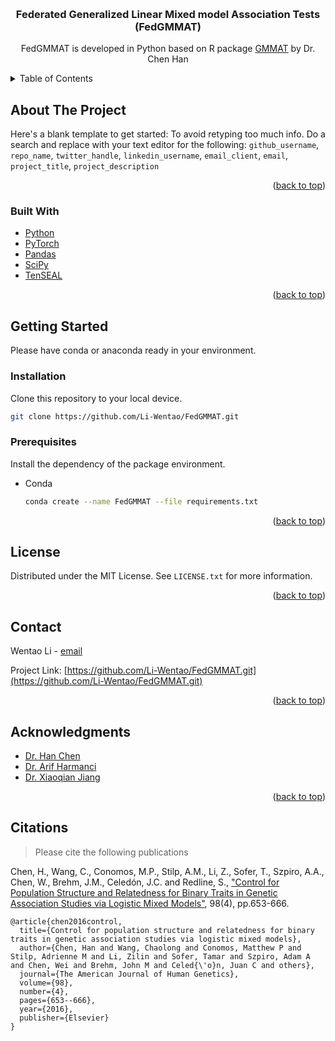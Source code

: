<!-- Improved compatibility of back to top link: See: https://github.com/othneildrew/Best-README-Template/pull/73 -->
<a name="readme-top"></a>
<!--
*** Thanks for checking out the Best-README-Template. If you have a suggestion
*** that would make this better, please fork the repo and create a pull request
*** or simply open an issue with the tag "enhancement".
*** Don't forget to give the project a star!
*** Thanks again! Now go create something AMAZING! :D
-->



<!-- PROJECT SHIELDS -->
<!--
*** I'm using markdown "reference style" links for readability.
*** Reference links are enclosed in brackets [ ] instead of parentheses ( ).
*** See the bottom of this document for the declaration of the reference variables
*** for contributors-url, forks-url, etc. This is an optional, concise syntax you may use.
*** https://www.markdownguide.org/basic-syntax/#reference-style-links
-->
<!-- [![Contributors][contributors-shield]][contributors-url]
[![MIT License][license-shield]][license-url] -->


<!-- PROJECT LOGO -->
<br />
<!-- <div align="center">
  <a href="https://github.com/github_username/repo_name">
    <img src="images/logo.png" alt="Logo" width="80" height="80">
  </a> -->

<h3 align="center">Federated Generalized Linear Mixed model Association Tests (FedGMMAT)</h3>

  <p align="center">
    FedGMMAT is developed in Python based on R package <a href="https://github.com/hanchenphd/GMMAT">GMMAT</a> by Dr. Chen Han
  </p>
</div>



<!-- TABLE OF CONTENTS -->
<details>
  <summary>Table of Contents</summary>
  <ol>
    <li>
      <a href="#about-the-project">About The Project</a>
      <ul>
        <li><a href="#built-with">Built With</a></li>
      </ul>
    </li>
    <li>
      <a href="#getting-started">Getting Started</a>
      <ul>
        <li><a href="#installation">Installation</a></li>
        <li><a href="#prerequisites">Prerequisites</a></li>
      </ul>
    </li>
<!--     <li><a href="#usage">Usage</a></li> -->
<!--     <li><a href="#roadmap">Roadmap</a></li> -->
<!--     <li><a href="#contributing">Contributing</a></li> -->
    <li><a href="#license">License</a></li>
    <li><a href="#contact">Contact</a></li>
    <li><a href="#acknowledgments">Acknowledgments</a></li>
    <li><a href="#citations">Citations</a></li>
  </ol>
</details>



<!-- ABOUT THE PROJECT -->
## About The Project

Here's a blank template to get started: To avoid retyping too much info. Do a search and replace with your text editor for the following: `github_username`, `repo_name`, `twitter_handle`, `linkedin_username`, `email_client`, `email`, `project_title`, `project_description`

<p align="right">(<a href="#readme-top">back to top</a>)</p>



### Built With

* [Python](Python-url)
* [PyTorch](PyTorch-url)
* [Pandas](Pandas-url)
* [SciPy](SciPy-url)
* [TenSEAL](TenSEAL-url)
<!-- * [![Svelte][Svelte.dev]][Svelte-url]
* [![Laravel][Laravel.com]][Laravel-url]
* [![Bootstrap][Bootstrap.com]][Bootstrap-url]
* [![JQuery][JQuery.com]][JQuery-url] -->

<p align="right">(<a href="#readme-top">back to top</a>)</p>



<!-- GETTING STARTED -->
## Getting Started

Please have conda or anaconda ready in your environment.

### Installation

Clone this repository to your local device.
  ```sh
  git clone https://github.com/Li-Wentao/FedGMMAT.git
  ```

### Prerequisites

Install the dependency of the package environment.
* Conda
  ```sh
  conda create --name FedGMMAT --file requirements.txt
  ```

<!-- ### Installation

1. Get a free API Key at [https://example.com](https://example.com)
2. Clone the repo
   ```sh
   git clone https://github.com/github_username/repo_name.git
   ```
3. Install NPM packages
   ```sh
   npm install
   ```
4. Enter your API in `config.js`
   ```js
   const API_KEY = 'ENTER YOUR API';
   ``` -->

<p align="right">(<a href="#readme-top">back to top</a>)</p>



<!-- USAGE EXAMPLES -->
<!-- ## Usage

Use this space to show useful examples of how a project can be used. Additional screenshots, code examples and demos work well in this space. You may also link to more resources.

_For more examples, please refer to the [Documentation](https://example.com)_

<p align="right">(<a href="#readme-top">back to top</a>)</p>
 -->


<!-- ROADMAP -->
<!-- ## Roadmap

- [ ] Feature 1
- [ ] Feature 2
- [ ] Feature 3
    - [ ] Nested Feature

See the [open issues](https://github.com/github_username/repo_name/issues) for a full list of proposed features (and known issues).

<p align="right">(<a href="#readme-top">back to top</a>)</p> -->



<!-- CONTRIBUTING -->
<!-- ## Contributing

Contributions are what make the open source community such an amazing place to learn, inspire, and create. Any contributions you make are **greatly appreciated**.

If you have a suggestion that would make this better, please fork the repo and create a pull request. You can also simply open an issue with the tag "enhancement".
Don't forget to give the project a star! Thanks again!

1. Fork the Project
2. Create your Feature Branch (`git checkout -b feature/AmazingFeature`)
3. Commit your Changes (`git commit -m 'Add some AmazingFeature'`)
4. Push to the Branch (`git push origin feature/AmazingFeature`)
5. Open a Pull Request

<p align="right">(<a href="#readme-top">back to top</a>)</p> -->



<!-- LICENSE -->
## License

Distributed under the MIT License. See `LICENSE.txt` for more information.

<p align="right">(<a href="#readme-top">back to top</a>)</p>



<!-- CONTACT -->
## Contact

Wentao Li - [email](wentao.li@uth.tmc.edu)

Project Link: [https://github.com/Li-Wentao/FedGMMAT.git](https://github.com/Li-Wentao/FedGMMAT.git)

<p align="right">(<a href="#readme-top">back to top</a>)</p>



<!-- ACKNOWLEDGMENTS -->
## Acknowledgments

* [Dr. Han Chen](https://sbmi.uth.edu/faculty-and-staff/han-chen.htm)
* [Dr. Arif Harmanci](https://sbmi.uth.edu/faculty-and-staff/arif-harmanci.htm)
* [Dr. Xiaoqian Jiang](https://sbmi.uth.edu/faculty-and-staff/xiaoqian-jiang.htm)

<p align="right">(<a href="#readme-top">back to top</a>)</p>

<!-- Publications -->

## Citations

> Please cite the following publications

Chen, H., Wang, C., Conomos, M.P., Stilp, A.M., Li, Z., Sofer, T., Szpiro, A.A., Chen, W., Brehm, J.M., Celedón, J.C. and Redline, S., ["Control for Population Structure and Relatedness for Binary Traits in Genetic Association Studies via Logistic Mixed Models"](https://pubmed.ncbi.nlm.nih.gov/27018471/), 98(4), pp.653-666.

```
@article{chen2016control,
  title={Control for population structure and relatedness for binary traits in genetic association studies via logistic mixed models},
  author={Chen, Han and Wang, Chaolong and Conomos, Matthew P and Stilp, Adrienne M and Li, Zilin and Sofer, Tamar and Szpiro, Adam A and Chen, Wei and Brehm, John M and Celed{\'o}n, Juan C and others},
  journal={The American Journal of Human Genetics},
  volume={98},
  number={4},
  pages={653--666},
  year={2016},
  publisher={Elsevier}
}
```

<!-- MARKDOWN LINKS & IMAGES -->
<!-- https://www.markdownguide.org/basic-syntax/#reference-style-links -->
<!-- [contributors-shield]: https://img.shields.io/github/contributors/github_username/repo_name.svg?style=for-the-badge
[contributors-url]: https://github.com/github_username/repo_name/graphs/contributors
[forks-shield]: https://img.shields.io/github/forks/github_username/repo_name.svg?style=for-the-badge
[forks-url]: https://github.com/github_username/repo_name/network/members
[stars-shield]: https://img.shields.io/github/stars/github_username/repo_name.svg?style=for-the-badge
[stars-url]: https://github.com/github_username/repo_name/stargazers
[issues-shield]: https://img.shields.io/github/issues/github_username/repo_name.svg?style=for-the-badge
[issues-url]: https://github.com/github_username/repo_name/issues
[license-shield]: https://img.shields.io/github/license/github_username/repo_name.svg?style=for-the-badge
[license-url]: https://github.com/github_username/repo_name/blob/master/LICENSE.txt
[linkedin-shield]: https://img.shields.io/badge/-LinkedIn-black.svg?style=for-the-badge&logo=linkedin&colorB=555
[linkedin-url]: https://linkedin.com/in/linkedin_username
[product-screenshot]: images/screenshot.png
[Next.js]: https://img.shields.io/badge/next.js-000000?style=for-the-badge&logo=nextdotjs&logoColor=white
[Next-url]: https://nextjs.org/
[React.js]: https://img.shields.io/badge/React-20232A?style=for-the-badge&logo=react&logoColor=61DAFB
[React-url]: https://reactjs.org/
[Vue.js]: https://img.shields.io/badge/Vue.js-35495E?style=for-the-badge&logo=vuedotjs&logoColor=4FC08D
[Vue-url]: https://vuejs.org/
[Angular.io]: https://img.shields.io/badge/Angular-DD0031?style=for-the-badge&logo=angular&logoColor=white
[Angular-url]: https://angular.io/
[Svelte.dev]: https://img.shields.io/badge/Svelte-4A4A55?style=for-the-badge&logo=svelte&logoColor=FF3E00
[Svelte-url]: https://svelte.dev/
[Laravel.com]: https://img.shields.io/badge/Laravel-FF2D20?style=for-the-badge&logo=laravel&logoColor=white
[Laravel-url]: https://laravel.com
[Bootstrap.com]: https://img.shields.io/badge/Bootstrap-563D7C?style=for-the-badge&logo=bootstrap&logoColor=white
[Bootstrap-url]: https://getbootstrap.com
[JQuery.com]: https://img.shields.io/badge/jQuery-0769AD?style=for-the-badge&logo=jquery&logoColor=white
[JQuery-url]: https://jquery.com  -->
[Python]: https://www.python.org/static/img/python-logo.png
[Python-url]: https://www.python.org/
[PyTorch]: https://github.com/pytorch/pytorch/raw/master/docs/source/_static/img/pytorch-logo-dark.png
[PyTorch-url]: https://pytorch.org/
[Pandas]: https://pandas.pydata.org/static/img/pandas_white.svg
[Pandas-url]: https://pandas.pydata.org/
[SciPy]: https://scipy.org/images/logo.svg
[SciPy-url]: https://scipy.org/
[TenSEAL-url]: https://github.com/OpenMined/TenSEAL.git